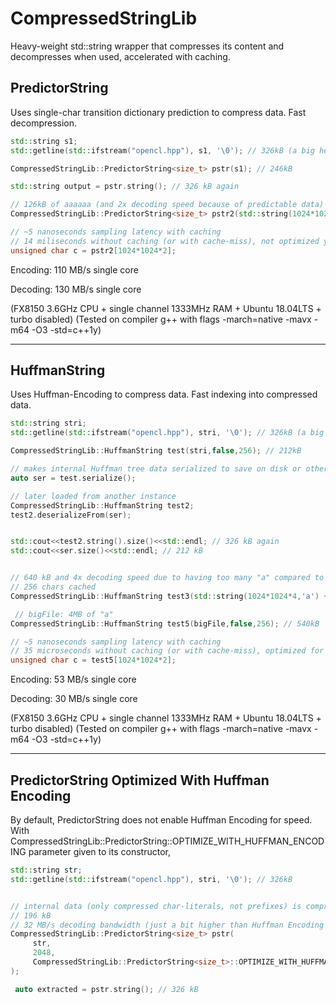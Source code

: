 # CompressedStringLib
Heavy-weight std::string wrapper that compresses its content and decompresses when used, accelerated with caching.

## PredictorString

Uses single-char transition dictionary prediction to compress data. Fast decompression.

```C++
std::string s1;
std::getline(std::ifstream("opencl.hpp"), s1, '\0'); // 326kB (a big header file from an api)

CompressedStringLib::PredictorString<size_t> pstr(s1); // 246kB

std::string output = pstr.string(); // 326 kB again

// 126kB of aaaaaa (and 2x decoding speed because of predictable data)
CompressedStringLib::PredictorString<size_t> pstr2(std::string(1024*1024,'a'));  

// ~5 nanoseconds sampling latency with caching
// 14 miliseconds without caching (or with cache-miss), not optimized yet
unsigned char c = pstr2[1024*1024*2]; 

```

Encoding: 110 MB/s single core

Decoding: 130 MB/s single core

(FX8150 3.6GHz CPU + single channel 1333MHz RAM + Ubuntu 18.04LTS + turbo disabled)
(Tested on compiler g++ with flags  -march=native -mavx -m64 -O3 -std=c++1y)

----

## HuffmanString

Uses Huffman-Encoding to compress data. Fast indexing into compressed data.

```C++
std::string stri;
std::getline(std::ifstream("opencl.hpp"), stri, '\0'); // 326kB (a big header file from an api)

CompressedStringLib::HuffmanString test(stri,false,256); // 212kB

// makes internal Huffman tree data serialized to save on disk or other storage
auto ser = test.serialize();

// later loaded from another instance
CompressedStringLib::HuffmanString test2;
test2.deserializeFrom(ser);


std::cout<<test2.string().size()<<std::endl; // 326 kB again
std::cout<<ser.size()<<std::endl; // 212 kB


// 640 kB and 4x decoding speed due to having too many "a" compared to just 1 "b"
// 256 chars cached
CompressedStringLib::HuffmanString test3(std::string(1024*1024*4,'a') + std::string("b"),false,256);

 // bigFile: 4MB of "a"
CompressedStringLib::HuffmanString test5(bigFile,false,256); // 540kB

// ~5 nanoseconds sampling latency with caching
// 35 microseconds without caching (or with cache-miss), optimized for indexing
unsigned char c = test5[1024*1024*2]; 
```

Encoding: 53 MB/s single core

Decoding: 30 MB/s single core

(FX8150 3.6GHz CPU + single channel 1333MHz RAM  + Ubuntu 18.04LTS + turbo disabled)
(Tested on compiler g++ with flags  -march=native -mavx -m64 -O3 -std=c++1y)

---

## PredictorString Optimized With Huffman Encoding

By default, PredictorString does not enable Huffman Encoding for speed. With CompressedStringLib::PredictorString<UnsignedIntegerPrefixType>::OPTIMIZE_WITH_HUFFMAN_ENCODING parameter given to its constructor, 

```C++
std::string str;
std::getline(std::ifstream("opencl.hpp"), stri, '\0'); // 326kB


// internal data (only compressed char-literals, not prefixes) is compressed further by Huffman Encoding
// 196 kB
// 32 MB/s decoding bandwidth (just a bit higher than Huffman Encoding alone due to already compressed data size)
CompressedStringLib::PredictorString<size_t> pstr(
     str,
     2048,
     CompressedStringLib::PredictorString<size_t>::OPTIMIZE_WITH_HUFFMAN_ENCODING
);

 auto extracted = pstr.string(); // 326 kB
```
